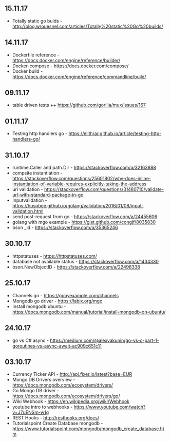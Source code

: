 ## 15.11.17
- Totally static go bulds - http://blog.wrouesnel.com/articles/Totally%20static%20Go%20builds/

##  14.11.17
- Dockerfile reference - https://docs.docker.com/engine/reference/builder/
- Docker-compose - https://docs.docker.com/compose/
- Docker build - https://docs.docker.com/engine/reference/commandline/build/

## 09.11.17
- table driven tests ++ https://github.com/gorilla/mux/issues/167

## 01.11.17
- Testing http handlers go - https://elithrar.github.io/article/testing-http-handlers-go/

## 31.10.17
- runtime.Caller and path.Dir - https://stackoverflow.com/a/32163888
- compsite instantiation - https://stackoverflow.com/questions/25601802/why-does-inline-instantiation-of-variable-requires-explicitly-taking-the-address
- uri validation - https://stackoverflow.com/questions/31480710/validate-url-with-standard-package-in-go
- Inputvalidation - https://husobee.github.io/golang/validation/2016/01/08/input-validation.html
- send post-request from go - https://stackoverflow.com/a/24455606
- golang with mgo example - https://gist.github.com/congjf/8035830
- bson \_id - https://stackoverflow.com/a/35365246

## 30.10.17
- httpstatuses - https://httpstatuses.com/
- database not available status - https://stackoverflow.com/a/1434330
- bson.NewObjectID - https://stackoverflow.com/a/22498338

## 25.10.17
- Channels go - https://gobyexample.com/channels
- Mongodb go driver - https://labix.org/mgo
- Install mongodb ubuntu - https://docs.mongodb.com/manual/tutorial/install-mongodb-on-ubuntu/

## 24.10.17
- go vs C# async - https://medium.com/@alexyakunin/go-vs-c-part-1-goroutines-vs-async-await-ac909c651c11

## 03.10.17
- Currency Ticker API - http://api.fixer.io/latest?base=EUR
- Mongo DB Drivers overview - https://docs.mongodb.com/ecosystem/drivers/
- Go Mongo DB driver - https://docs.mongodb.com/ecosystem/drivers/go/
- Wiki Webhook - https://en.wikipedia.org/wiki/Webhook
- youtube intro to webhooks - https://www.youtube.com/watch?v=J7uENSm-w1g
- REST Hooks - http://resthooks.org/docs/
- Tutorialspoint Create Database mongodb - https://www.tutorialspoint.com/mongodb/mongodb_create_database.htm

